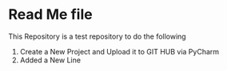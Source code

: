 # Read Me file
This Repository is a test repository to do the following
1) Create a New Project and Upload it to GIT HUB via PyCharm
2) Added a New Line